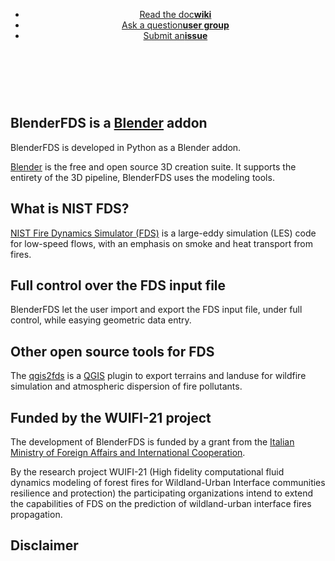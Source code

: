 
<header>
<ul class="downloads">
    <li><a href="https://github.com/firetools/blenderfds/wiki">Read the doc<strong>wiki</strong></a></li>
    <li><a href="https://groups.google.com/g/blenderfds">Ask a question<strong>user group</strong></a></li>
    <li><a href="https://github.com/firetools/blenderfds/issues">Submit an<strong>issue</strong></a></li>
</ul>
</header>

<br><br>

## BlenderFDS is a [Blender](http://www.blender.org/) addon

BlenderFDS is developed in Python as a Blender addon.

[Blender](http://www.blender.org/) is the free and open source 3D creation suite.
It supports the entirety of the 3D pipeline, BlenderFDS uses the modeling tools.

## What is NIST FDS? 

[NIST Fire Dynamics Simulator (FDS)](https://pages.nist.gov/fds-smv/)
is a large-eddy simulation (LES) code for low-speed flows,
with an emphasis on smoke and heat transport from fires.

## Full control over the FDS input file

BlenderFDS let the user import and export the FDS input file, under full control,
while easying geometric data entry.

## Other open source tools for FDS

The [qgis2fds](https://github.com/firetools/qgis2fds/wiki) is a [QGIS](http://www.qgis.org) plugin to export terrains and landuse for wildfire simulation and atmospheric dispersion of fire pollutants.

## Funded by the WUIFI-21 project

The development of BlenderFDS is funded by a grant from
the [Italian Ministry of Foreign Affairs and International Cooperation](https://www.esteri.it/).

By the research project WUIFI-21 (High fidelity computational fluid dynamics modeling of forest fires for Wildland-Urban Interface communities resilience and protection) the participating organizations intend to extend the capabilities of FDS on the prediction of wildland-urban interface fires propagation.

## Disclaimer

